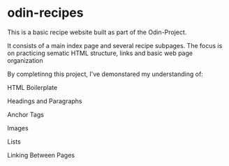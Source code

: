 # odin-recipes

This is a basic recipe website built as part of the Odin-Project.

It consists of a main index page and several recipe subpages. The focus is on practicing
sematic HTML structure, links  and basic web page organization

By completinng this project, I've demonstared my understanding of:

HTML Boilerplate

Headings and Paragraphs

Anchor Tags

Images

Lists

Linking Between Pages

